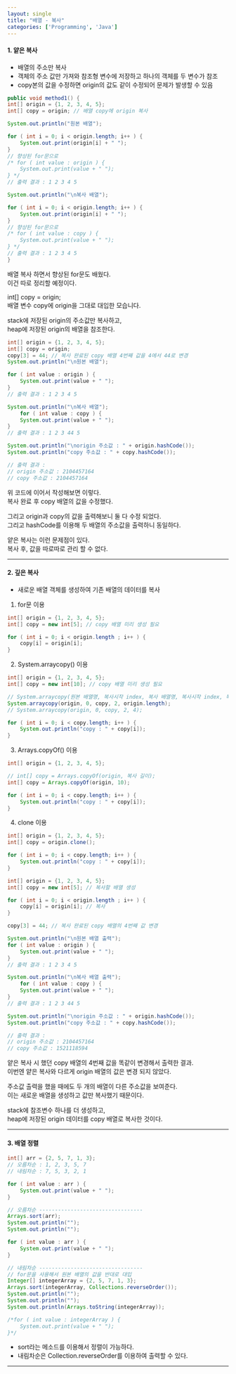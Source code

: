 ```yaml
---
layout: single
title: "배열 - 복사"
categories: ['Programming', 'Java']
---
```

   
#### 1. 얕은 복사
* 배열의 주소만 복사   
* 객체의 주소 값만 가져와 참조형 변수에 저장하고 하나의 객체를 두 변수가 참조   
* copy본의 값을 수정하면 origin의 값도 같이 수정되어 문제가 발생할 수 있음   
   
``` java
public void method1() {
int[] origin = {1, 2, 3, 4, 5};
int[] copy = origin; // 배열 copy에 origin 복사

System.out.println("원본 배열");

for ( int i = 0; i < origin.length; i++ ) {
    System.out.print(origin[i] + " ");
}
// 향상된 for문으로
/* for ( int value : origin ) {
    System.out.print(value + " ");
} */
// 출력 결과 : 1 2 3 4 5

System.out.println("\n복사 배열");

for ( int i = 0; i < origin.length; i++ ) {
    System.out.print(origin[i] + " ");
}
// 향상된 for문으로
/* for ( int value : copy ) {
    System.out.print(value + " ");
} */
// 출력 결과 : 1 2 3 4 5
}
```   
배열 복사 하면서 향상된 for문도 배웠다.   
이건 따로 정리할 예정이다.   

int[] copy = origin;   
배열 변수 copy에 origin을 그대로 대입한 모습니다.   

stack에 저장된 origin의 주소값만 복사하고,   
heap에 저장된 origin의 배열을 참조한다.   
   
``` java
int[] origin = {1, 2, 3, 4, 5};
int[] copy = origin;
copy[3] = 44; // 복사 완료된 copy 배열 4번째 값을 4에서 44로 변경
System.out.println("\n원본 배열");

for ( int value : origin ) {
    System.out.print(value + " ");
}
// 출력 결과 : 1 2 3 4 5

System.out.println("\n복사 배열");
    for ( int value : copy ) {
    System.out.print(value + " ");
}
// 출력 결과 : 1 2 3 44 5

System.out.println("\norigin 주소값 : " + origin.hashCode());
System.out.println("copy 주소값 : " + copy.hashCode());

// 출력 결과 :
// origin 주소값 : 2104457164
// copy 주소값 : 2104457164
```   
위 코드에 이어서 작성해보면 이렇다.   
복사 완료 후 copy 배열의 값을 수정했다.   

그리고 origin과 copy의 값을 출력해보니 둘 다 수정 되었다.   
그리고 hashCode를 이용해 두 배열의 주소값을 출력하니 동일하다.   

얕은 복사는 이런 문제점이 있다.   
복사 후, 값을 따로따로 관리 할 수 없다.    
   
***
#### 2. 깊은 복사
* 새로운 배열 객체를 생성하여 기존 배열의 데이터를 복사   

1) for문 이용
``` java
int[] origin = {1, 2, 3, 4, 5};
int[] copy = new int[5]; // copy 배열 미리 생성 필요

for ( int i = 0; i < origin.length ; i++ ) {
    copy[i] = origin[i];
}
```   

2) System.arraycopy() 이용
``` java
int[] origin = {1, 2, 3, 4, 5};
int[] copy = new int[10]; // copy 배열 미리 생성 필요

// System.arraycopy(원본 배열명, 복사시작 index, 복사 배열명, 복사시작 index, 복사 길이);
System.arraycopy(origin, 0, copy, 2, origin.length);
// System.arraycopy(origin, 0, copy, 2, 4);

for ( int i = 0; i < copy.length; i++ ) {
    System.out.println("copy : " + copy[i]);
}
```   

3) Arrays.copyOf() 이용
``` java
int[] origin = {1, 2, 3, 4, 5};

// int[] copy = Arrays.copyOf(origin, 복사 길이);
int[] copy = Arrays.copyOf(origin, 10);

for ( int i = 0; i < copy.length; i++ ) {
    System.out.println("copy : " + copy[i]);
}
```
   
4) clone 이용
``` java
int[] origin = {1, 2, 3, 4, 5};
int[] copy = origin.clone();

for ( int i = 0; i < copy.length; i++ ) {
    System.out.println("copy : " + copy[i]);
}
```   
``` java
int[] origin = {1, 2, 3, 4, 5};
int[] copy = new int[5]; // 복사할 배열 생성

for ( int i = 0; i < origin.length ; i++ ) {
    copy[i] = origin[i]; // 복사
}

copy[3] = 44; // 복사 완료된 copy 배열의 4번째 값 변경

System.out.println("\n원본 배열 출력");
for ( int value : origin ) {
    System.out.print(value + " ");
}
// 출력 결과 : 1 2 3 4 5

System.out.println("\n복사 배열 출력");
    for ( int value : copy ) {
    System.out.print(value + " ");
}
// 출력 결과 : 1 2 3 44 5

System.out.println("\norigin 주소값 : " + origin.hashCode());
System.out.println("copy 주소값 : " + copy.hashCode());

// 출력 결과 :
// origin 주소값 : 2104457164
// copy 주소값 : 1521118594
```   
얕은 복사 시 했던 copy 배열의 4번째 값을 똑같이 변경해서 출력한 결과.   
이번엔 얕은 복사와 다르게 origin 배열의 값은 변경 되지 않았다.   

주소값 출력을 했을 때에도 두 개의 배열이 다른 주소값을 보여준다.   
이는 새로운 배열을 생성하고 값만 복사했기 때문이다.   

stack에 참조변수 하나를 더 생성하고,   
heap에 저장된 origin 데이터를 copy 배열로 복사한 것이다.   
   
***
#### 3. 배열 정렬
``` java
int[] arr = {2, 5, 7, 1, 3};
// 오름차순 : 1, 2, 3, 5, 7
// 내림차순 : 7, 5, 3, 2, 1

for ( int value : arr ) {
    System.out.print(value + " ");
}

// 오름차순 ---------------------------------
Arrays.sort(arr);
System.out.println("");
System.out.println("");

for ( int value : arr ) {
    System.out.print(value + " ");
}

// 내림차순 ---------------------------------
// for문을 사용해서 원본 배열의 값을 반대로 대입
Integer[] integerArray = {2, 5, 7, 1, 3};
Arrays.sort(integerArray, Collections.reverseOrder());
System.out.println("");
System.out.println("");
System.out.println(Arrays.toString(integerArray));

/*for ( int value : integerArray ) {
    System.out.print(value + " ");
}*/
```   
* sort라는 메소드를 이용해서 정렬이 가능하다.   
* 내림차순은 Collection.reverseOrder를 이용하여 출력할 수 있다.   
   
***